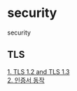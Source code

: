 # security
security



## TLS  
[1. TLS 1.2 and TLS 1.3](/tls/tls.md)  
[2. 인증서 동작](/tls/certificate.md)  


